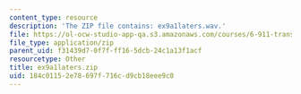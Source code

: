 ```yaml
---
content_type: resource
description: 'The ZIP file contains: ex9a1laters.wav.'
file: https://ol-ocw-studio-app-qa.s3.amazonaws.com/courses/6-911-transcribing-prosodic-structure-of-spoken-utterances-with-tobi-january-iap-2006/184c01152e78697f716cd9cb18eee9c0_ex9a1laters.zip
file_type: application/zip
parent_uid: f31439d7-0f7f-ff16-5dcb-24c1a13f1acf
resourcetype: Other
title: ex9a1laters.zip
uid: 184c0115-2e78-697f-716c-d9cb18eee9c0
---
```

